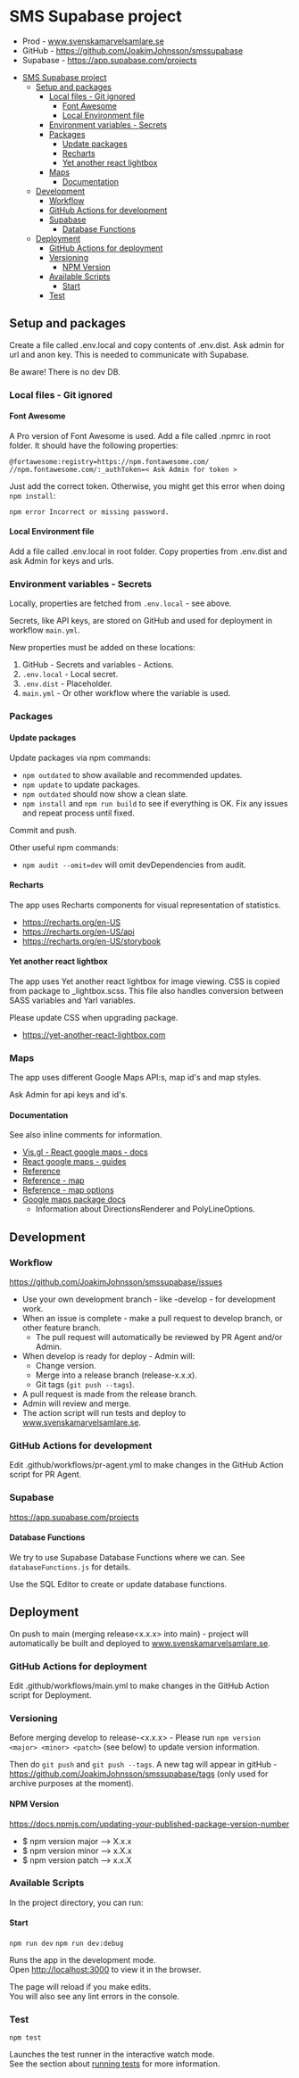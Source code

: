 # SMS Supabase project

* Prod - www.svenskamarvelsamlare.se
* GitHub - https://github.com/JoakimJohnsson/smssupabase
* Supabase - https://app.supabase.com/projects

<!-- TOC -->
* [SMS Supabase project](#sms-supabase-project)
  * [Setup and packages](#setup-and-packages)
    * [Local files - Git ignored](#local-files---git-ignored)
      * [Font Awesome](#font-awesome)
      * [Local Environment file](#local-environment-file)
    * [Environment variables - Secrets](#environment-variables---secrets)
    * [Packages](#packages)
      * [Update packages](#update-packages)
      * [Recharts](#recharts)
      * [Yet another react lightbox](#yet-another-react-lightbox)
    * [Maps](#maps)
      * [Documentation](#documentation)
  * [Development](#development)
    * [Workflow](#workflow)
    * [GitHub Actions for development](#github-actions-for-development)
    * [Supabase](#supabase)
      * [Database Functions](#database-functions)
  * [Deployment](#deployment)
    * [GitHub Actions for deployment](#github-actions-for-deployment)
    * [Versioning](#versioning)
      * [NPM Version](#npm-version)
    * [Available Scripts](#available-scripts)
      * [Start](#start)
    * [Test](#test)
<!-- TOC -->

## Setup and packages

Create a file called .env.local and copy contents of .env.dist. Ask admin for url and anon key. This is needed to
communicate with Supabase.

Be aware! There is no dev DB.

### Local files - Git ignored

#### Font Awesome

A Pro version of Font Awesome is used. Add a file called .npmrc in root folder. It should have the following properties:

```
@fortawesome:registry=https://npm.fontawesome.com/
//npm.fontawesome.com/:_authToken=< Ask Admin for token >
```

Just add the correct token. Otherwise, you might get this error when doing `npm install`:

```
npm error Incorrect or missing password.
```

#### Local Environment file

Add a file called .env.local in root folder. Copy properties from .env.dist and ask Admin for keys and urls.

### Environment variables - Secrets

Locally, properties are fetched from `.env.local` - see above.

Secrets, like API keys, are stored on GitHub and used for deployment in workflow `main.yml`.

New properties must be added on these locations:

1. GitHub - Secrets and variables - Actions.
2. `.env.local` - Local secret.
3. `.env.dist` - Placeholder.
4. `main.yml` - Or other workflow where the variable is used.

### Packages

#### Update packages

Update packages via npm commands:

* `npm outdated` to show available and recommended updates.
* `npm update` to update packages.
* `npm outdated` should now show a clean slate.
* `npm install` and `npm run build` to see if everything is OK. Fix any issues and repeat process until fixed.

Commit and push.

Other useful npm commands:

* `npm audit --omit=dev` will omit devDependencies from audit.

#### Recharts

The app uses Recharts components for visual representation of statistics.

* https://recharts.org/en-US
* https://recharts.org/en-US/api
* https://recharts.org/en-US/storybook

#### Yet another react lightbox

The app uses Yet another react lightbox for image viewing. CSS is copied from package to _lightbox.scss. This file also
handles conversion between
SASS variables and Yarl variables.

Please update CSS when upgrading package.

* https://yet-another-react-lightbox.com

### Maps

The app uses different Google Maps API:s, map id's and map styles.

Ask Admin for api keys and id's.

#### Documentation

See also inline comments for information.

* [Vis.gl - React google maps - docs](https://visgl.github.io/react-google-maps/docs/)
* [React google maps - guides](https://visgl.github.io/react-google-maps/docs/guides/interacting-with-google-maps-api)
* [Reference](https://developers.google.com/maps/documentation/javascript/reference)
* [Reference - map](https://developers.google.com/maps/documentation/javascript/reference/map)
* [Reference - map options](https://developers.google.com/maps/documentation/javascript/reference/map#MapOptions)
* [Google maps package docs](https://primefaces.github.io/primefaces/jsdocs/modules/node_modules__types_google_maps.google.maps.html)
  * Information about DirectionsRenderer and PolyLineOptions.

## Development

### Workflow

https://github.com/JoakimJohnsson/smssupabase/issues

* Use your own development branch - like <Your Initials>-develop - for development work.
* When an issue is complete - make a pull request to develop branch, or other feature branch.
  * The pull request will automatically be reviewed by PR Agent and/or Admin.
* When develop is ready for deploy - Admin will:
  * Change version.
  * Merge into a release branch (release-x.x.x).
  * Git tags (`git push --tags`).
* A pull request is made from the release branch.
* Admin will review and merge.
* The action script will run tests and deploy to www.svenskamarvelsamlare.se.

### GitHub Actions for development

Edit .github/workflows/pr-agent.yml to make changes in the GitHub Action script for PR Agent.

### Supabase

https://app.supabase.com/projects

#### Database Functions

We try to use Supabase Database Functions where we can. See `databaseFunctions.js` for details.

Use the SQL Editor to create or update database functions.

## Deployment

On push to main (merging release<x.x.x> into main) - project will automatically be built and deployed
to www.svenskamarvelsamlare.se.

### GitHub Actions for deployment

Edit .github/workflows/main.yml to make changes in the GitHub Action script for Deployment.

### Versioning

Before merging develop to release-<x.x.x> - Please run `npm version <major> <minor> <patch>` (see below) to update
version information.

Then do `git push` and `git push --tags`. A new tag will appear in
gitHub - https://github.com/JoakimJohnsson/smssupabase/tags (only used for archive
purposes at the moment).

#### NPM Version

https://docs.npmjs.com/updating-your-published-package-version-number

- $ npm version major --> X.x.x
- $ npm version minor --> x.X.x
- $ npm version patch --> x.x.X

### Available Scripts

In the project directory, you can run:

#### Start

`npm run dev`
`npm run dev:debug`

Runs the app in the development mode.\
Open [http://localhost:3000](http://localhost:3000) to view it in the browser.

The page will reload if you make edits.\
You will also see any lint errors in the console.

### Test

`npm test`

Launches the test runner in the interactive watch mode.\
See the section about [running tests](https://facebook.github.io/create-react-app/docs/running-tests) for more
information.
